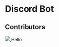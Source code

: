 # Discord Bot

## Contributors

<a href="https://github.com/GDSC-GES-COENGG/discord-bot/graphs/contributors">
  <img src="https://contrib.rocks/image?repo=GDSC-GES-COENGG/discord-bot" />
</a>
Hello
